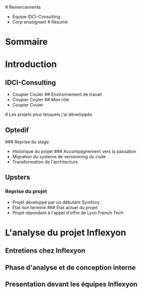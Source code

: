 
# Remerciements
- Équipe IDCI-Consulting
- Corp enseignant
# Résumé
# Sommaire

# Introduction
## IDCI-Consulting
- Coupier Couler
## Environnement de travail
- Coupier Couler
## Mon rôle
- Coupier Couler

# Les projets pour lesquels j'ai développés

## Optedif
### Reprise du stage
- Historique du projet
### Accompagnement vers la passation
- Migration du systeme de versionning du code
- Transformation de l'architecture
## Upsters
### Reprise du projet
- Projet développé par un débutant Symfony
- État non terminé
### État actuel du projet
- Projet répondant à l'appel d'offre de Lyon French Tech

# L'analyse du projet Inflexyon
## Entretiens chez Inflexyon
## Phase d'analyse et de conception interne
## Presentation devant les équipes Inflexyon

